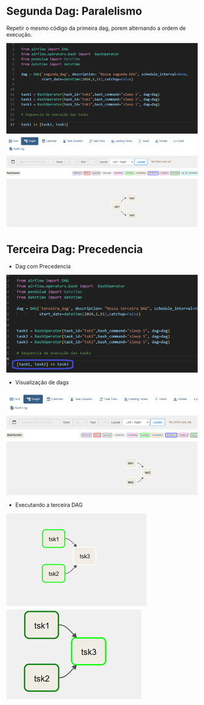 # Segunda Dag: Paralelismo

Repetir o mesmo código da primeira dag, porem alternando a ordem de execução.


<img src="https://github.com/JosiTubaroski/Criar_DAG_Airflow/blob/main/img/task_2_3_Paralelas.png">

<img src="https://github.com/JosiTubaroski/Criar_DAG_Airflow/blob/main/img/Modo_Exec_Paralelo.png">

# Terceira Dag: Precedencia

- Dag com Precedencia

<img src="https://github.com/JosiTubaroski/Criar_DAG_Airflow/blob/main/img/terceiradag/Terceira_Dag_Precedencia.png">

- Visualização de dags

<img src="https://github.com/JosiTubaroski/Criar_DAG_Airflow/blob/main/img/terceiradag/Terceira_Dag_Graph.png">

- Executando a terceira DAG

<img src="https://github.com/JosiTubaroski/Criar_DAG_Airflow/blob/main/img/terceiradag/Terceira_Exec_P1.png">

<img src="https://github.com/JosiTubaroski/Criar_DAG_Airflow/blob/main/img/terceiradag/Terceira_Dag_ExecP2.png">  

